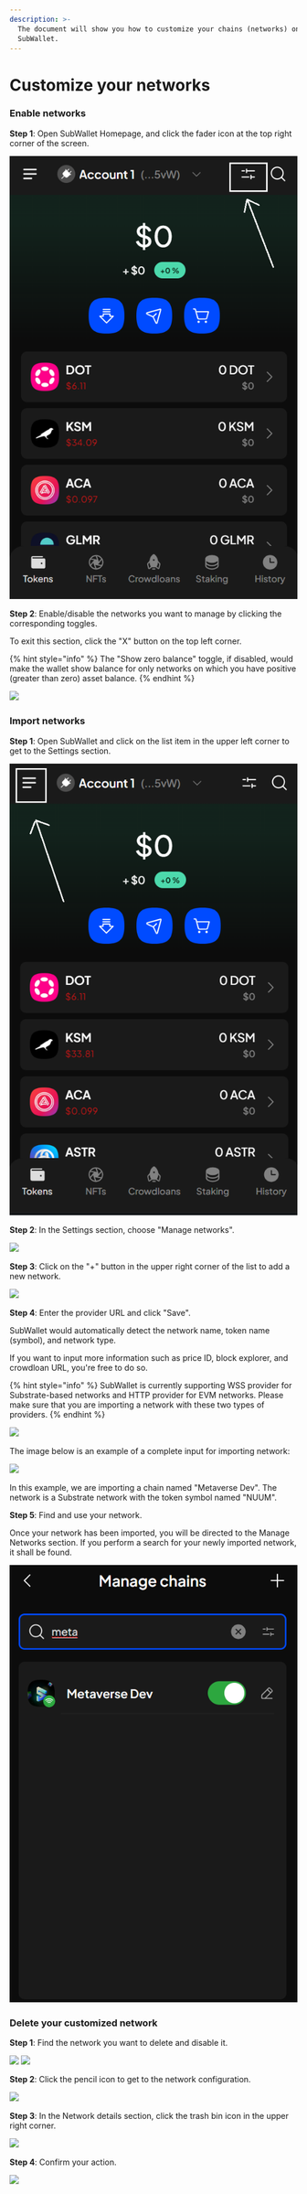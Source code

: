 ```yaml
---
description: >-
  The document will show you how to customize your chains (networks) on
  SubWallet.
---
```


# Customize your networks

### **Enable networks**

**Step 1**:  Open SubWallet Homepage, and click the fader icon at the top right corner of the screen.

![](<../.gitbook/assets/image (221) (1).png>)

**Step 2**: Enable/disable the networks you want to manage by clicking the corresponding toggles.&#x20;

To exit this section, click the "X" button on the top left corner.&#x20;

{% hint style="info" %}
The "Show zero balance" toggle, if disabled, would make the wallet show balance for only networks on which you have positive (greater than zero) asset balance.&#x20;
{% endhint %}

![](https://files.gitbook.com/v0/b/gitbook-x-prod.appspot.com/o/spaces%2F2zseowhOCGE5xsJFb2z5%2Fuploads%2F0A6KAEL50ZahnhOkDV2C%2FScreenshot\_28.png?alt=media\&token=e46f48d2-4d19-4344-926c-317544469994)



### Import networks

**Step 1**: Open SubWallet and click on the list item in the upper left corner to get to the Settings section.

![](<../.gitbook/assets/image (209) (1) (1).png>)

**Step 2**: In the Settings section, choose "Manage networks".

![](https://files.gitbook.com/v0/b/gitbook-x-prod.appspot.com/o/spaces%2F2zseowhOCGE5xsJFb2z5%2Fuploads%2FhYQjmBk7PzG37t387kAr%2FScreenshot\_35.png?alt=media\&token=19d1dfcb-e747-44e8-bc77-6ac1785c0efb)

**Step 3**: Click on the "+" button in the upper right corner of the list to add a new network.

![](https://files.gitbook.com/v0/b/gitbook-x-prod.appspot.com/o/spaces%2F2zseowhOCGE5xsJFb2z5%2Fuploads%2FSYGD6YKG99gAPbJ7w2B8%2FScreenshot\_36.png?alt=media\&token=b11ad0da-ebf9-4545-9ded-4ffbf906e9ce)



**Step 4**: Enter the provider URL and click "Save".

SubWallet would automatically detect the network name, token name (symbol), and network type.&#x20;

If you want to input more information such as price ID, block explorer, and crowdloan URL, you're free to do so.&#x20;

{% hint style="info" %}
SubWallet is currently supporting WSS provider for Substrate-based networks and HTTP provider for EVM networks. Please make sure that you are importing a network with these two types of providers.&#x20;
{% endhint %}

![](https://files.gitbook.com/v0/b/gitbook-x-prod.appspot.com/o/spaces%2F2zseowhOCGE5xsJFb2z5%2Fuploads%2FUUlzCBgx8gqjyNCc8Sjf%2FScreenshot\_37.png?alt=media\&token=597b603d-93e2-4fab-9aa9-f801a61a84c4)

The image below is an example of a complete input for importing network:

![](https://files.gitbook.com/v0/b/gitbook-x-prod.appspot.com/o/spaces%2F2zseowhOCGE5xsJFb2z5%2Fuploads%2ForlC007evum0B6N5REPo%2FScreenshot\_11.png?alt=media\&token=fe480387-253e-4167-83d7-623393292de6)

In this example, we are importing a chain named "Metaverse Dev". The network is a Substrate network with the token symbol named "NUUM".&#x20;

**Step 5**: Find and use your network.

Once your network has been imported, you will be directed to the Manage Networks section. If you perform a search for your newly imported network, it shall be found.&#x20;

![](<../.gitbook/assets/image (215) (1).png>)



### Delete your customized network

**Step 1**: Find the network you want to delete and disable it.

![](<../.gitbook/assets/Screenshot 2023-07-06 164653.png>) ![](<../.gitbook/assets/Screenshot 2023-07-06 164744.png>)



**Step 2**: Click the pencil icon to get to the network configuration.

![](<../.gitbook/assets/Screenshot 2023-07-06 164744 (1).png>)



**Step 3**: In the Network details section, click the trash bin icon in the upper right corner.

![](<../.gitbook/assets/Screenshot 2023-07-06 164801.png>)



**Step 4**: Confirm your action.

![](<../.gitbook/assets/Screenshot 2023-07-06 164816.png>)

